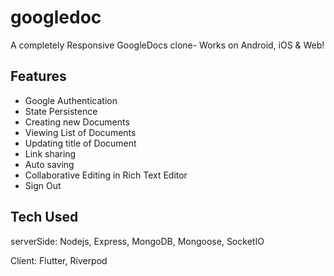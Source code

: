 # googledoc



A completely Responsive GoogleDocs clone- Works on Android, iOS & Web!

## Features

- Google Authentication
- State Persistence
- Creating new Documents
- Viewing List of Documents
- Updating title of Document
- Link sharing
- Auto saving
- Collaborative Editing in Rich Text Editor
- Sign Out



## Tech Used

serverSide: Nodejs, Express, MongoDB, Mongoose, SocketIO

Client: Flutter, Riverpod


